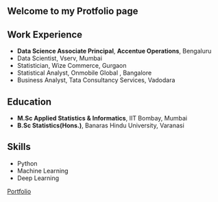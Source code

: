 ## Welcome to my Protfolio page

## Work Experience
 - __Data Science Associate Principal__, __Accentue Operations__, Bengaluru
 - Data Scientist, Vserv, Mumbai
 - Statistician, Wize Commerce, Gurgaon
 - Statistical Analyst, Onmobile Global , Bangalore
 - Business Analyst, Tata Consultancy Services, Vadodara

## Education
- __M.Sc Applied Statistics & Informatics__, IIT Bombay, Mumbai
- __B.Sc Statistics(Hons.)__, Banaras Hindu University, Varanasi

## Skills
- Python
- Machine Learning
- Deep Learning


<!---
### Markdown

Markdown is a lightweight and easy-to-use syntax for styling your writing. It includes conventions for

```markdown
Syntax highlighted code block

# Header 1
## Header 2
### Header 3

- Bulleted
- List

1. Numbered
2. List

**Bold** and _Italic_ and `Code` text

[Portfolio](https://kuberiitb.github.io/portfolio/) and ![Image](src)
```
-->

[Portfolio](https://kuberiitb.github.io/portfolio/)

